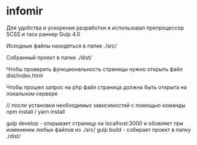 # infomir

Для удобства и ускорения разработки я использовал препроцессор SCSS и таск раннер Gulp 4.0

Исходные файлы находяться в папке ./src/

Собранный проект в папке ./dist/

Чтобы проверить функциональность страницы нужно открыть файл dist/index.html

Чтобы прошел запрос на php файл страница должна быть открыта на локальном сервере

//
после установки необходимых зависимостей с помощью команды npm install / yarn install

gulp develop - открывает страницу на localhost:3000 и обовляет при изменении любых файлов из ./src/
gulp build - собирает проект в папку ./dist/
